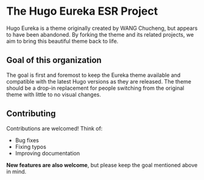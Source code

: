 # The Hugo Eureka ESR Project

Hugo Eureka is a theme originally created by WANG Chucheng, but appears to have been abandoned. By forking the theme and its related projects, we aim to bring this beautiful theme back to life.

## Goal of this organization

The goal is first and foremost to keep the Eureka theme available and compatible with the latest Hugo versions as they are released. The theme should be a drop-in replacement for people switching from the original theme with little to no visual changes.

## Contributing

Contributions are welcomed! Think of:

* Bug fixes
* Fixing typos
* Improving documentation

**New features are also welcome**, but please keep the goal mentioned above in mind.
